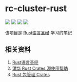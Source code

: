 # rc-cluster-rust

[![](https://img.shields.io/badge/DevTool-2022.1.2-06?logo=IntelliJ%20IDEA&labelColor=02303A)](https://www.jetbrains.com/idea/)
[![](https://img.shields.io/badge/Use%20up%20by-Rust%201.61.0-important?logo=rust&labelColor=02303A)](https://www.rust-lang.org/zh-CN/)
[![](https://img.shields.io/badge/License-Apache%202.0-D22128?logo=Apache&labelColor=02303A)](https://github.com/RootCluster/rc-cluster-rust/blob/main/LICENSE)
[![](https://github.com/RootCluster/rc-cluster-rust/actions/workflows/rust.yml/badge.svg?branch=main)](https://github.com/RootCluster/rc-cluster-rust/actions)

该项目是 [Rust语言圣经](https://course.rs/about-book.html) 学习的笔记

## 相关资料

1. [Rust语言圣经](https://course.rs/about-book.html)
2. [清华 Rust Crates 源使用帮助](https://mirrors.ustc.edu.cn/help/crates.io-index.html)
3. [Rust 包管理 Crates](https://crates.io/)